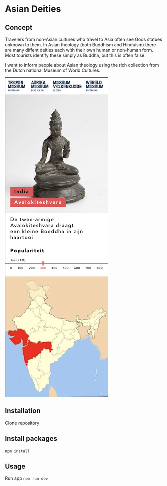 # Asian Deities
## Concept 
Travelers from non-Asian cultures who travel to Asia often see Gods statues unknown to them. In Asian theology (both Buddhism and Hinduism) there are many diffent deities each with their own human or non-human form. Most tourists identify these simply as Buddha, but this is often false. 

I want to inform people about Asian theology using the rich collection from the Dutch national Museum of World Cultures.

![](https://github.com/SqueezyDough/frontend-applications/blob/master/wiki/prototype.png?)

## Installation
Clone repository

## Install packages
`npm install`

## Usage 
Run app
`npm run dev`
